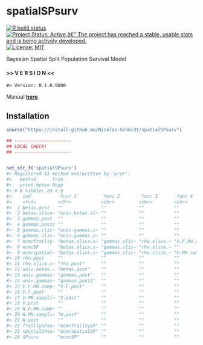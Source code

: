 
<!-- README.md is generated from README.Rmd. Please edit that file -->

# spatialSPsurv

<!-- badges: start -->

[![R build
status](https://github.com/Nicolas-Schmidt/spatialSPsurv/workflows/R-CMD-check/badge.svg)](https://github.com/Nicolas-Schmidt/spatialSPsurv/actions)
[![Project Status: Active â€“ The project has reached a stable, usable
state and is being actively
developed.](https://www.repostatus.org/badges/latest/active.svg)](https://www.repostatus.org/#active)
[![License:
MIT](https://img.shields.io/badge/License-MIT-yellow.svg)](https://opensource.org/licenses/MIT)
<!-- badges: end -->

Bayesian Spatial Split Population Survival Model

#### \>\> V E R S I O N \<\<

    #> Version: 0.1.0.9000

Manual
[**here**](https://github.com/Nicolas-Schmidt/spatialSPsurv/blob/master/man/figures/manual_spatialSPsurv.pdf).

## Installation

``` r
source("https://install-github.me/Nicolas-Schmidt/spatialSPsurv")
```

``` r
## ---------------------
## LOCAL CHECK!
## ---------------------


net_str_f('spatialSPsurv')
#> Registered S3 method overwritten by 'pryr':
#>   method      from
#>   print.bytes Rcpp
#> # A tibble: 24 x 6
#>    ind          `func 1`        `func 2`      `func 3`     `func 4`   `func 5`  
#>    <fct>        <chr>           <chr>         <chr>        <chr>      <chr>     
#>  1 betas.post   ""              ""            ""           ""         ""        
#>  2 betas.slice~ "univ.betas.sl~ ""            ""           ""         ""        
#>  3 gammas.post  ""              ""            ""           ""         ""        
#>  4 gammas.post2 ""              ""            ""           ""         ""        
#>  5 gammas.slic~ "univ.gammas.s~ ""            ""           ""         ""        
#>  6 gammas.slic~ "univ.gammas.s~ ""            ""           ""         ""        
#>  7 mcmcfrailty~ "betas.slice.s~ "gammas.slic~ "rho.slice.~ "V.F.MH.s~ "W.F.MH.s~
#>  8 mcmcSP       "betas.slice.s~ "gammas.slic~ "rho.slice.~ ""         ""        
#>  9 mcmcspatial~ "betas.slice.s~ "gammas.slic~ "rho.slice.~ "V.MH.sam~ "W.MH.sam~
#> 10 rho.post     ""              ""            ""           ""         ""        
#> 11 rho.slice.s~ "rho.post"      ""            ""           ""         ""        
#> 12 univ.betas.~ "betas.post"    ""            ""           ""         ""        
#> 13 univ.gammas~ "gammas.post"   ""            ""           ""         ""        
#> 14 univ.gammas~ "gammas.post2"  ""            ""           ""         ""        
#> 15 V.F.MH.samp~ "V.F.post"      ""            ""           ""         ""        
#> 16 V.F.post     ""              ""            ""           ""         ""        
#> 17 V.MH.sampli~ "V.post"        ""            ""           ""         ""        
#> 18 V.post       ""              ""            ""           ""         ""        
#> 19 W.F.MH.samp~ ""              ""            ""           ""         ""        
#> 20 W.MH.sampli~ "W.post"        ""            ""           ""         ""        
#> 21 W.post       ""              ""            ""           ""         ""        
#> 22 frailtySPsu~ "mcmcfrailtySP" ""            ""           ""         ""        
#> 23 spatialSPsu~ "mcmcspatialSP" ""            ""           ""         ""        
#> 24 SPsurv       "mcmcSP"        ""            ""           ""         ""
```
